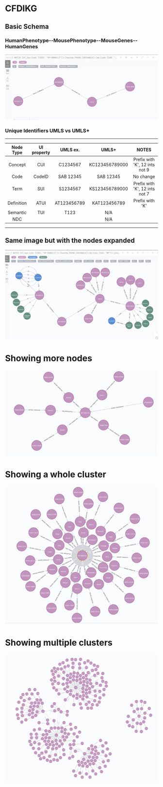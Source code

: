 # CFDIKG

## Basic Schema
### HumanPhenotype--MousePhenotype--MouseGenes--HumanGenes
![alt text](https://github.com/TaylorResearchLab/CFDIKG/blob/master/images/umls_nodes.png)


###                          Unique Identifiers UMLS vs  UMLS+


------------------------------------------------------------------------------------------------
Node Type  | UI property |   UMLS ex.  |      UMLS+     |  NOTES                               |
| :---: | :---: | :---: | :---: | :---: | 
Concept    | CUI         | C1234567    | KC123456789000 | Prefix with 'K', 12 ints not 9       |
Code       | CodeID      | SAB 12345   | SAB 12345      | No change                            |
Term       | SUI         | S1234567    | KS123456789000 | Prefix with 'K', 12 ints not 7       |
Definition | ATUI        | AT123456789 | KAT123456789   | Prefix with 'K'                      |
Semantic   | TUI         | T123        |       N/A      |                                      |
NDC        |             |             |       N/A      |                                      |
------------------------------------------------------------------------------------------------





## Same image but with the nodes expanded
![alt text](https://github.com/TaylorResearchLab/CFDIKG/blob/master/images/umls_expanded.png)

# Showing more nodes
![alt text](https://github.com/TaylorResearchLab/CFDIKG/blob/master/images/umls_nodes5.png)

# Showing a whole cluster
![alt text](https://github.com/TaylorResearchLab/CFDIKG/blob/master/images/umls_nodes50.png)

# Showing multiple clusters
![alt text](https://github.com/TaylorResearchLab/CFDIKG/blob/master/images/umls_nodes500.png)
